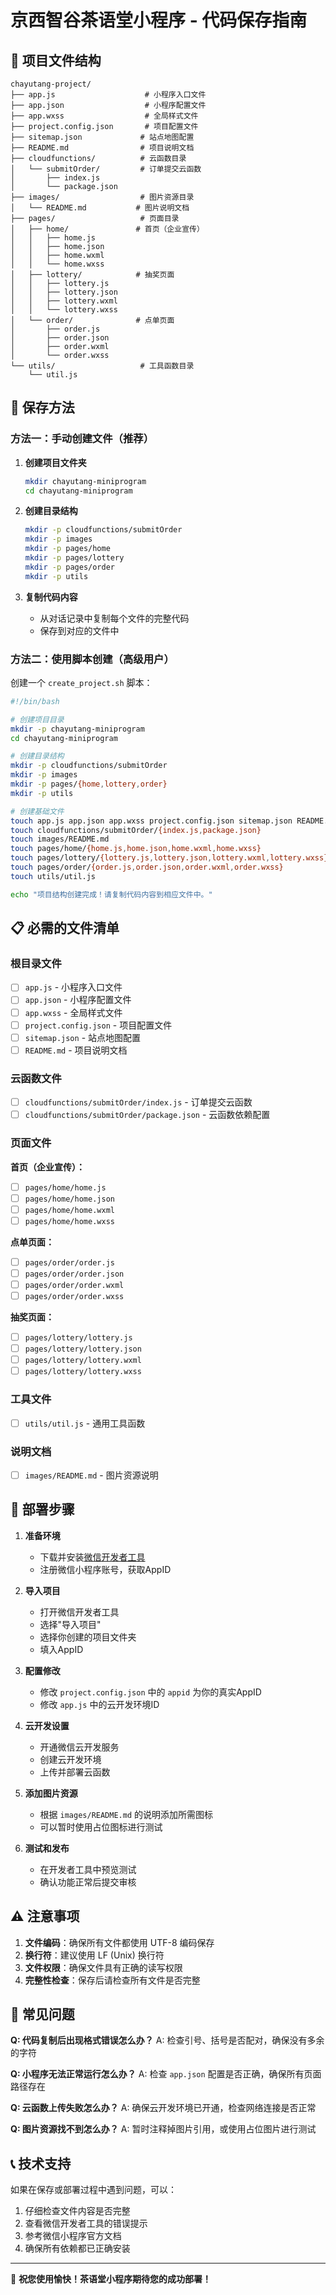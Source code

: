 # 京西智谷茶语堂小程序 - 代码保存指南

## 📂 项目文件结构

```
chayutang-project/
├── app.js                    # 小程序入口文件
├── app.json                  # 小程序配置文件
├── app.wxss                  # 全局样式文件
├── project.config.json       # 项目配置文件
├── sitemap.json             # 站点地图配置
├── README.md                # 项目说明文档
├── cloudfunctions/          # 云函数目录
│   └── submitOrder/         # 订单提交云函数
│       ├── index.js
│       └── package.json
├── images/                  # 图片资源目录
│   └── README.md           # 图片说明文档
├── pages/                   # 页面目录
│   ├── home/               # 首页（企业宣传）
│   │   ├── home.js
│   │   ├── home.json
│   │   ├── home.wxml
│   │   └── home.wxss
│   ├── lottery/            # 抽奖页面
│   │   ├── lottery.js
│   │   ├── lottery.json
│   │   ├── lottery.wxml
│   │   └── lottery.wxss
│   └── order/              # 点单页面
│       ├── order.js
│       ├── order.json
│       ├── order.wxml
│       └── order.wxss
└── utils/                   # 工具函数目录
    └── util.js
```

## 💾 保存方法

### 方法一：手动创建文件（推荐）

1. **创建项目文件夹**
   ```bash
   mkdir chayutang-miniprogram
   cd chayutang-miniprogram
   ```

2. **创建目录结构**
   ```bash
   mkdir -p cloudfunctions/submitOrder
   mkdir -p images
   mkdir -p pages/home
   mkdir -p pages/lottery
   mkdir -p pages/order
   mkdir -p utils
   ```

3. **复制代码内容**
   - 从对话记录中复制每个文件的完整代码
   - 保存到对应的文件中

### 方法二：使用脚本创建（高级用户）

创建一个 `create_project.sh` 脚本：

```bash
#!/bin/bash

# 创建项目目录
mkdir -p chayutang-miniprogram
cd chayutang-miniprogram

# 创建目录结构
mkdir -p cloudfunctions/submitOrder
mkdir -p images
mkdir -p pages/{home,lottery,order}
mkdir -p utils

# 创建基础文件
touch app.js app.json app.wxss project.config.json sitemap.json README.md
touch cloudfunctions/submitOrder/{index.js,package.json}
touch images/README.md
touch pages/home/{home.js,home.json,home.wxml,home.wxss}
touch pages/lottery/{lottery.js,lottery.json,lottery.wxml,lottery.wxss}
touch pages/order/{order.js,order.json,order.wxml,order.wxss}
touch utils/util.js

echo "项目结构创建完成！请复制代码内容到相应文件中。"
```

## 📋 必需的文件清单

### 根目录文件
- [ ] `app.js` - 小程序入口文件
- [ ] `app.json` - 小程序配置文件
- [ ] `app.wxss` - 全局样式文件
- [ ] `project.config.json` - 项目配置文件
- [ ] `sitemap.json` - 站点地图配置
- [ ] `README.md` - 项目说明文档

### 云函数文件
- [ ] `cloudfunctions/submitOrder/index.js` - 订单提交云函数
- [ ] `cloudfunctions/submitOrder/package.json` - 云函数依赖配置

### 页面文件
**首页（企业宣传）：**
- [ ] `pages/home/home.js`
- [ ] `pages/home/home.json`
- [ ] `pages/home/home.wxml`
- [ ] `pages/home/home.wxss`

**点单页面：**
- [ ] `pages/order/order.js`
- [ ] `pages/order/order.json`
- [ ] `pages/order/order.wxml`
- [ ] `pages/order/order.wxss`

**抽奖页面：**
- [ ] `pages/lottery/lottery.js`
- [ ] `pages/lottery/lottery.json`
- [ ] `pages/lottery/lottery.wxml`
- [ ] `pages/lottery/lottery.wxss`

### 工具文件
- [ ] `utils/util.js` - 通用工具函数

### 说明文档
- [ ] `images/README.md` - 图片资源说明

## 🚀 部署步骤

1. **准备环境**
   - 下载并安装[微信开发者工具](https://developers.weixin.qq.com/miniprogram/dev/devtools/download.html)
   - 注册微信小程序账号，获取AppID

2. **导入项目**
   - 打开微信开发者工具
   - 选择"导入项目"
   - 选择你创建的项目文件夹
   - 填入AppID

3. **配置修改**
   - 修改 `project.config.json` 中的 `appid` 为你的真实AppID
   - 修改 `app.js` 中的云开发环境ID

4. **云开发设置**
   - 开通微信云开发服务
   - 创建云开发环境
   - 上传并部署云函数

5. **添加图片资源**
   - 根据 `images/README.md` 的说明添加所需图标
   - 可以暂时使用占位图标进行测试

6. **测试和发布**
   - 在开发者工具中预览测试
   - 确认功能正常后提交审核

## ⚠️ 注意事项

1. **文件编码**：确保所有文件都使用 UTF-8 编码保存
2. **换行符**：建议使用 LF (Unix) 换行符
3. **文件权限**：确保文件具有正确的读写权限
4. **完整性检查**：保存后请检查所有文件是否完整

## 🔧 常见问题

**Q: 代码复制后出现格式错误怎么办？**
A: 检查引号、括号是否配对，确保没有多余的字符

**Q: 小程序无法正常运行怎么办？**
A: 检查 `app.json` 配置是否正确，确保所有页面路径存在

**Q: 云函数上传失败怎么办？**
A: 确保云开发环境已开通，检查网络连接是否正常

**Q: 图片资源找不到怎么办？**
A: 暂时注释掉图片引用，或使用占位图片进行测试

## 📞 技术支持

如果在保存或部署过程中遇到问题，可以：
1. 仔细检查文件内容是否完整
2. 查看微信开发者工具的错误提示
3. 参考微信小程序官方文档
4. 确保所有依赖都已正确安装

---

🍵 **祝您使用愉快！茶语堂小程序期待您的成功部署！**